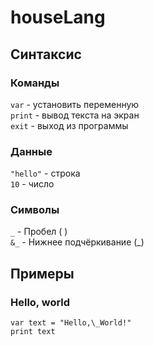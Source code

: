 # houseLang

## Синтаксис
### Команды
`var` - установить переменную\
`print` - вывод текста на экран\
`exit` - выход из программы
### Данные
`"hello"` - строка\
`10` - число
### Символы
`_` - Пробел ( )\
`&_` - Нижнее подчёркивание (\_)

## Примеры
### Hello, world
```
var text = "Hello,\_World!"
print text
```